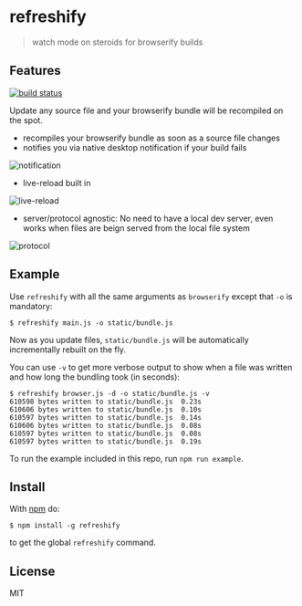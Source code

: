 # refreshify

> watch mode on steroids for browserify builds

## Features

[![build status](https://secure.travis-ci.org/alexanderGugel/refreshify.png)](http://travis-ci.org/alexanderGugel/refreshify)

Update any source file and your browserify bundle will be recompiled on the
spot.

* recompiles your browserify bundle as soon as a source file changes
* notifies you via native desktop notification if your build fails

![notification](https://raw.github.com/alexanderGugel/refreshify/master/example/notification.gif)

* live-reload built in

![live-reload](https://raw.github.com/alexanderGugel/refreshify/master/example/live-reload.gif)

* server/protocol agnostic: No need to have a local dev server, even works when files are beign served from the local file system

![protocol](https://raw.github.com/alexanderGugel/refreshify/master/example/protocol.gif)

## Example

Use `refreshify` with all the same arguments as `browserify` except that
`-o` is mandatory:

```
$ refreshify main.js -o static/bundle.js
```

Now as you update files, `static/bundle.js` will be automatically incrementally rebuilt on
the fly.

You can use `-v` to get more verbose output to show when a file was written and how long the bundling took (in seconds):

```
$ refreshify browser.js -d -o static/bundle.js -v
610598 bytes written to static/bundle.js  0.23s
610606 bytes written to static/bundle.js  0.10s
610597 bytes written to static/bundle.js  0.14s
610606 bytes written to static/bundle.js  0.08s
610597 bytes written to static/bundle.js  0.08s
610597 bytes written to static/bundle.js  0.19s
```

To run the example included in this repo, run `npm run example`.

## Install

With [npm](https://npmjs.org) do:

```
$ npm install -g refreshify
```

to get the global `refreshify` command.


## License

MIT
